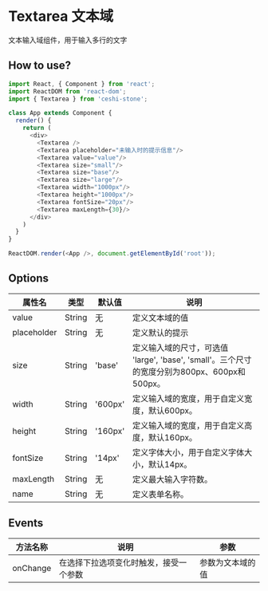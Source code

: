 
# Textarea 文本域

文本输入域组件，用于输入多行的文字

## How to use?
```javascript
import React, { Component } from 'react';
import ReactDOM from 'react-dom';
import { Textarea } from 'ceshi-stone';

class App extends Component {
  render() {
    return (
      <div>
        <Textarea />
        <Textarea placeholder="未输入时的提示信息"/>
        <Textarea value="value"/>
        <Textarea size="small"/>
        <Textarea size="base"/>
        <Textarea size="large"/>
        <Textarea width="1000px"/>
        <Textarea height="1000px"/>
        <Textarea fontSize="20px"/>
        <Textarea maxLength={30}/>
      </div>
    )
  }
}

ReactDOM.render(<App />, document.getElementById('root'));

```

## Options

属性名   |    类型   |     默认值     |     说明
----    | ----    | ----    | ----    |
value  | String  | 无 |  定义文本域的值
placeholder | String | 无 | 定义默认的提示
size  | String  | 'base' |  定义输入域的尺寸，可选值 'large', 'base', 'small'。三个尺寸的宽度分别为800px、600px和500px。
width  | String  | '600px'  |  定义输入域的宽度，用于自定义宽度，默认600px。
height  | String  | '160px'  |  定义输入域的宽度，用于自定义高度，默认160px。
fontSize  | String  | '14px'  |  定义字体大小，用于自定义字体大小，默认14px。
maxLength  | String  | 无  |  定义最大输入字符数。
name | String | 无 | 定义表单名称。

## Events
方法名称   |    说明    |    参数    |
----    | ----      | ----        |
onChange | 在选择下拉选项变化时触发，接受一个参数 | 参数为文本域的值
